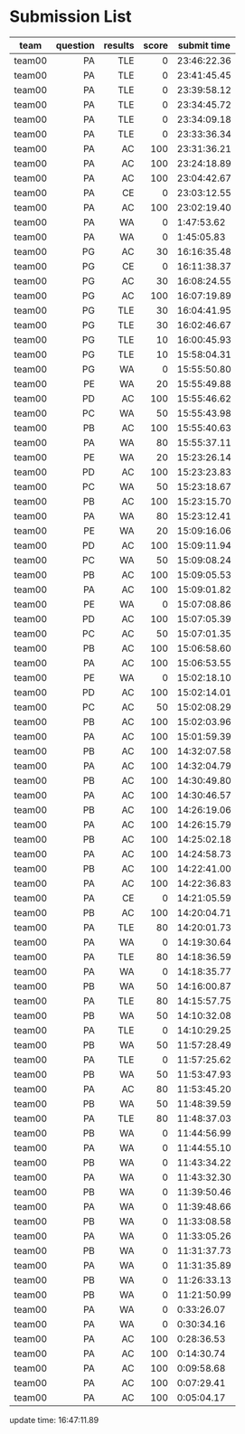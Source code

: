 # Submission List
team    | question  | results  | score | submit time
------|-----:|-----:| ----:|-----
team00 | PA | TLE | 0 | 23:46:22.36
team00 | PA | TLE | 0 | 23:41:45.45
team00 | PA | TLE | 0 | 23:39:58.12
team00 | PA | TLE | 0 | 23:34:45.72
team00 | PA | TLE | 0 | 23:34:09.18
team00 | PA | TLE | 0 | 23:33:36.34
team00 | PA | AC | 100 | 23:31:36.21
team00 | PA | AC | 100 | 23:24:18.89
team00 | PA | AC | 100 | 23:04:42.67
team00 | PA | CE | 0 | 23:03:12.55
team00 | PA | AC | 100 | 23:02:19.40
team00 | PA | WA | 0 | 1:47:53.62
team00 | PA | WA | 0 | 1:45:05.83
team00 | PG | AC | 30 | 16:16:35.48
team00 | PG | CE | 0 | 16:11:38.37
team00 | PG | AC | 30 | 16:08:24.55
team00 | PG | AC | 100 | 16:07:19.89
team00 | PG | TLE | 30 | 16:04:41.95
team00 | PG | TLE | 30 | 16:02:46.67
team00 | PG | TLE | 10 | 16:00:45.93
team00 | PG | TLE | 10 | 15:58:04.31
team00 | PG | WA | 0 | 15:55:50.80
team00 | PE | WA | 20 | 15:55:49.88
team00 | PD | AC | 100 | 15:55:46.62
team00 | PC | WA | 50 | 15:55:43.98
team00 | PB | AC | 100 | 15:55:40.63
team00 | PA | WA | 80 | 15:55:37.11
team00 | PE | WA | 20 | 15:23:26.14
team00 | PD | AC | 100 | 15:23:23.83
team00 | PC | WA | 50 | 15:23:18.67
team00 | PB | AC | 100 | 15:23:15.70
team00 | PA | WA | 80 | 15:23:12.41
team00 | PE | WA | 20 | 15:09:16.06
team00 | PD | AC | 100 | 15:09:11.94
team00 | PC | WA | 50 | 15:09:08.24
team00 | PB | AC | 100 | 15:09:05.53
team00 | PA | AC | 100 | 15:09:01.82
team00 | PE | WA | 0 | 15:07:08.86
team00 | PD | AC | 100 | 15:07:05.39
team00 | PC | AC | 50 | 15:07:01.35
team00 | PB | AC | 100 | 15:06:58.60
team00 | PA | AC | 100 | 15:06:53.55
team00 | PE | WA | 0 | 15:02:18.10
team00 | PD | AC | 100 | 15:02:14.01
team00 | PC | AC | 50 | 15:02:08.29
team00 | PB | AC | 100 | 15:02:03.96
team00 | PA | AC | 100 | 15:01:59.39
team00 | PB | AC | 100 | 14:32:07.58
team00 | PA | AC | 100 | 14:32:04.79
team00 | PB | AC | 100 | 14:30:49.80
team00 | PA | AC | 100 | 14:30:46.57
team00 | PB | AC | 100 | 14:26:19.06
team00 | PA | AC | 100 | 14:26:15.79
team00 | PB | AC | 100 | 14:25:02.18
team00 | PA | AC | 100 | 14:24:58.73
team00 | PB | AC | 100 | 14:22:41.00
team00 | PA | AC | 100 | 14:22:36.83
team00 | PA | CE | 0 | 14:21:05.59
team00 | PB | AC | 100 | 14:20:04.71
team00 | PA | TLE | 80 | 14:20:01.73
team00 | PA | WA | 0 | 14:19:30.64
team00 | PA | TLE | 80 | 14:18:36.59
team00 | PA | WA | 0 | 14:18:35.77
team00 | PB | WA | 50 | 14:16:00.87
team00 | PA | TLE | 80 | 14:15:57.75
team00 | PB | WA | 50 | 14:10:32.08
team00 | PA | TLE | 0 | 14:10:29.25
team00 | PB | WA | 50 | 11:57:28.49
team00 | PA | TLE | 0 | 11:57:25.62
team00 | PB | WA | 50 | 11:53:47.93
team00 | PA | AC | 80 | 11:53:45.20
team00 | PB | WA | 50 | 11:48:39.59
team00 | PA | TLE | 80 | 11:48:37.03
team00 | PB | WA | 0 | 11:44:56.99
team00 | PA | WA | 0 | 11:44:55.10
team00 | PB | WA | 0 | 11:43:34.22
team00 | PA | WA | 0 | 11:43:32.30
team00 | PB | WA | 0 | 11:39:50.46
team00 | PA | WA | 0 | 11:39:48.66
team00 | PB | WA | 0 | 11:33:08.58
team00 | PA | WA | 0 | 11:33:05.26
team00 | PB | WA | 0 | 11:31:37.73
team00 | PA | WA | 0 | 11:31:35.89
team00 | PB | WA | 0 | 11:26:33.13
team00 | PB | WA | 0 | 11:21:50.99
team00 | PA | WA | 0 | 0:33:26.07
team00 | PA | WA | 0 | 0:30:34.16
team00 | PA | AC | 100 | 0:28:36.53
team00 | PA | AC | 100 | 0:14:30.74
team00 | PA | AC | 100 | 0:09:58.68
team00 | PA | AC | 100 | 0:07:29.41
team00 | PA | AC | 100 | 0:05:04.17


update time: 16:47:11.89 
